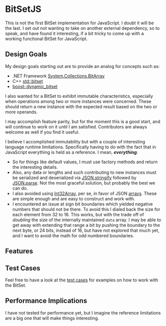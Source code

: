 # BitSetJS

This is not the first BitSet implementation for JavaScript. I doubt it will be the last. I set out not wanting to take on another external dependency, so to speak, and have found it interesting, if a bit tricky to come up with a working functional BitSet for JavaScript.

## Design Goals

My design goals starting out are to provide an analog for concepts such as:

* .NET Framework [System.Collections.BitArray](http://msdn.microsoft.com/en-us/library/system.collections.bitarray.aspx)
* C++ [std::bitset](http://www.cplusplus.com/reference/bitset/bitset/)
* [boost::dynamic_bitset](http://www.boost.org/doc/libs/1_60_0/libs/dynamic_bitset/dynamic_bitset.html)

I also wanted for a BitSet to exhibit immutable characteristics, especially when operations among two or more instances were concerned. These should return a new instance with the expected result based on the two or more operands.

I may accomplish feature parity, but for the moment this is a good start, and will continue to work on it until I am satisfied. Contributors are always welcome as well if you find it useful.

I believe I accomplished immutability but with a couple of interesting language runtime limitations. Specifically having to do with the fact that in JavaScript everything is held as a reference. I mean, ***everything***.

* So for things like default values, I must use factory methods and return the interesting details.
* Also, any data or lengths and such contributing to new instances must be serialized and deserialized via [JSON.stringify](http://developer.mozilla.org/en-US/docs/Web/JavaScript/Reference/Global_Objects/JSON/stringify) followed by [JSON.parse](http://developer.mozilla.org/en-US/docs/Web/JavaScript/Reference/Global_Objects/JSON/parse). Not the most graceful solution, but probably the best we can do.
* I also avoided using [Int32Array](http://developer.mozilla.org/en-US/docs/Web/JavaScript/Reference/Global_Objects/Int32Array), per se, in favor of JSON [arrays](http://www.w3schools.com/json/json_syntax.asp). These are simple enough and are easy to construct and work with.
* I encountered an issue at sign bit boundaries which yielded negative numbers that should not be there. To avoid this I dialed back the size for each element from 32 to 16. This works, but with the trade off of *doubling* the size of the internally maintained ``data`` array. I may be able to get away with extending that range a bit by pushing the boundary to the next byte, or 24 bits, instead of 16, but have not explored that much yet, and I want to avoid the math for odd numbered boundaries.

## Features

## Test Cases

Feel free to have a look at the [test cases](http://github.com/mwpowellhtx/bitsetjs/blob/master/src/BitsetJS/TestFixture.html) for examples on how to work with the BitSet.

## Performance Implications

I have not tested for performance yet, but I imagine the reference limitations are a big one that will make things interesting.
